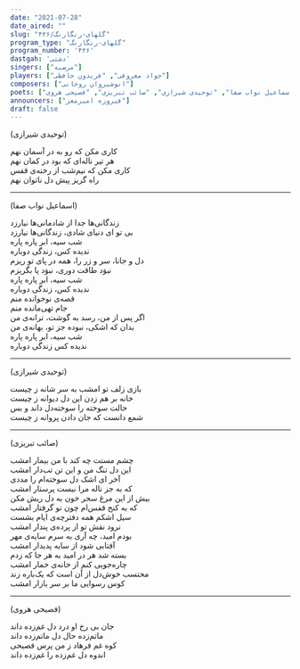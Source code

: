 ```yaml
---
date: "2021-07-28"
date_aired: ""
slug: "گلهای-رنگارنگ/۴۳۶"
program_type: "گلهای-رنگارنگ"
program_number: '۴۳۶'
dastgah: 'دشتی'
singers: ["مرضیه"]
players: ["جواد معروفی", "فریدون حافظی"]
composers: ["انوشیروان روحانی"]
poets: ["اسماعیل نواب صفا", "توحیدی شیرازی", "صائب تبریزی", "فصیحی هروی"]
announcers: ["فیروزه امیرمعز"]
draft: false
---
```


(توحیدی شیرازی)  

کاری مکن که رو به در آسمان نهم  
هر تیر ناله‌ای که بود در کمان نهم  
کاری مکن که نیم‌شب از رخنه‌ی قفس  
راه گریز پیش دل ناتوان نهم  

---  

(اسماعیل نواب صفا)  

زندگانی‌ها جدا از شادمانی‌ها نیارزد  
بی تو ای دنیای شادی، زندگانی‌ها نیارزد  
شب سیه، ابر پاره پاره  
ندیده کس، زندگی دوباره  
دل و جانا، سر و زر را، همه در پای تو ریزم  
نبوَد طاقت دوری، نبوَد پا بگریزم  
شب سیه، ابر پاره پاره  
ندیده کس، زندگی دوباره  
قصه‌ی نوخوانده منم  
جام تهی‌مانده منم  
اگر پس از من، رسد به گوشت، ترانه‌ی من  
بدان که اشکی، نبوده جز تو، بهانه‌ی من  
شب سیه، ابر پاره پاره  
ندیده کس زندگی دوباره  

---  

(توحیدی شیرازی)  

بازی زلف تو امشب به سر شانه ز چیست  
خانه بر هم زدن این دل دیوانه ز چیست  
حالت سوخته را سوخته‌دل داند و بس  
شمع دانست که جان دادن پروانه ز چیست  

---  

(صائب تبریزی)  

چشم مستت چه کند با من بیمار امشب  
این دل تنگ من و این تن تب‌دار امشب  
آخر ای اشک دل سوخته‌ام را مددی  
که به جز ناله مرا نیست پرستار امشب  
بیش از این مرغ سحر خون به دل ریش مکن  
که به کنج قفس‌ام چون تو گرفتار امشب  
سیل اشکم همه دفترچه‌ی ایام بشست  
نرود نقش تو از پرده‌ی پندار امشب  
بودم امید، چه آری به سرم سایه‌ی مهر  
آفتابی شود از سایه پدیدار امشب  
بسته شد هر در امید به هر جا که زدم  
چاره‌جویی کنم از خانه‌ی خمار امشب  
محتسب خوش‌دل از آن است که یک‌باره زند  
کوس رسوایی ما بر سر بازار امشب  

---  

(فصیحی هروی)  

جان بی رخ او درد دل غم‌زده داند  
ماتم‌زده حال دل ماتم‌زده داند  
کوه غم فرهاد ز من پرس فصیحی  
اندوه دل غم‌زده را غم‌زده داند  
